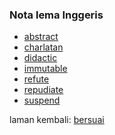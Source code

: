 ---
---

### Nota lema Inggeris

- [abstract](en/abstract.md)
- [charlatan](en/charlatan.md)
- [didactic](en/didactic.md)
- [immutable](en/immutable.md)
- [refute](en/refute.md)
- [repudiate](en/repudiate.md)
- [suspend](en/suspend.md)

laman kembali: [bersuai][0]

  [0]: ../bersuai.md
